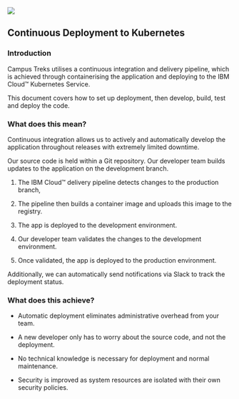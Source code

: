 ![](https://lh4.googleusercontent.com/pciFHGKpmbAOeM6wPxBB1WspAci6rbkkMh0Na4f_XV2UuQvmShofkQNWJgDC_A8YI6EX6hjvEWj6cnzaEPlQJOxiP2fYN5CsyW7ZyKi7t0Xrbrk_0XGbHKXpqdC8tpQ9tTpkFGRA)

## Continuous Deployment to Kubernetes

### Introduction
Campus Treks utilises a continuous integration and delivery pipeline, which is achieved through containerising the application and deploying to the IBM Cloud™ Kubernetes Service.

This document covers how to set up deployment, then develop, build, test and deploy the code.

### What does this mean?

Continuous integration allows us to actively and automatically develop the application throughout releases with extremely limited downtime.

Our source code is held within a Git repository. Our developer team builds updates to the application on the development branch.

1. The IBM Cloud™ delivery pipeline detects changes to the production branch,
    
2. The pipeline then builds a container image and uploads this image to the registry.
    
3. The app is deployed to the development environment.
    
4. Our developer team validates the changes to the development environment.
    
5. Once validated, the app is deployed to the production environment.

Additionally, we can automatically send notifications via Slack to track the deployment status.

### What does this achieve?

- Automatic deployment eliminates administrative overhead from your team.
    
- A new developer only has to worry about the source code, and not the deployment.
    
- No technical knowledge is necessary for deployment and normal maintenance.
    
- Security is improved as system resources are isolated with their own security policies.